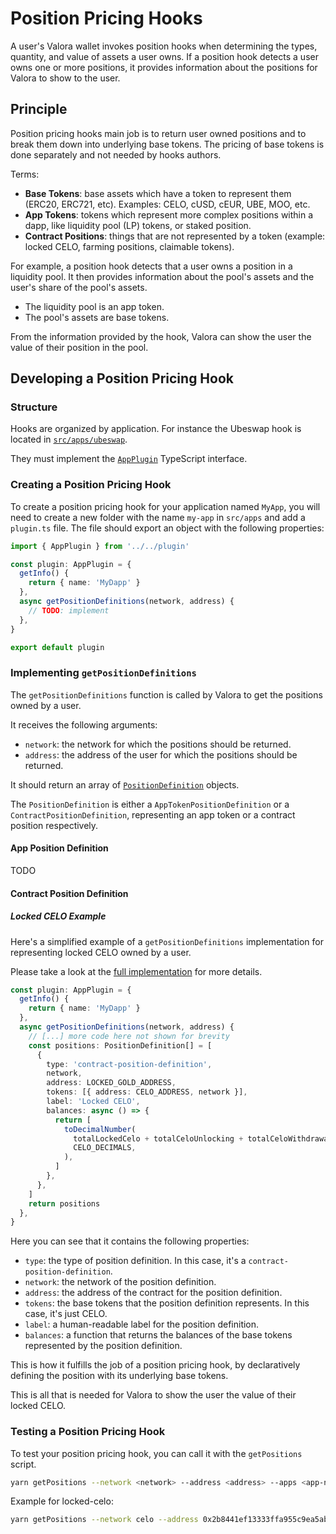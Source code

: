 # Position Pricing Hooks

A user's Valora wallet invokes position hooks when determining the types, quantity, and value of assets a user owns. If a position hook detects a user owns one or more positions, it provides information about the positions for Valora to show to the user.

## Principle

Position pricing hooks main job is to return user owned positions and to break them down into underlying base tokens. The pricing of base tokens is done separately and not needed by hooks authors.

Terms:

- **Base Tokens**: base assets which have a token to represent them (ERC20, ERC721, etc). Examples: CELO, cUSD, cEUR, UBE, MOO, etc.
- **App Tokens**: tokens which represent more complex positions within a dapp, like liquidity pool (LP) tokens, or staked position.
- **Contract Positions**: things that are not represented by a token (example: locked CELO, farming positions, claimable tokens).

For example, a position hook detects that a user owns a position in a liquidity pool. It then provides information about the pool's assets and the user's share of the pool's assets.

- The liquidity pool is an app token.
- The pool's assets are base tokens.

From the information provided by the hook, Valora can show the user the value of their position in the pool.

## Developing a Position Pricing Hook

### Structure

Hooks are organized by application. For instance the Ubeswap hook is located in [`src/apps/ubeswap`](../src/apps/ubeswap).

They must implement the [`AppPlugin`](../src/plugin.ts) TypeScript interface.

### Creating a Position Pricing Hook

To create a position pricing hook for your application named `MyApp`, you will need to create a new folder with the name `my-app` in `src/apps` and add a `plugin.ts` file. The file should export an object with the following properties:

```ts
import { AppPlugin } from '../../plugin'

const plugin: AppPlugin = {
  getInfo() {
    return { name: 'MyDapp' }
  },
  async getPositionDefinitions(network, address) {
    // TODO: implement
  },
}

export default plugin
```

### Implementing `getPositionDefinitions`

The `getPositionDefinitions` function is called by Valora to get the positions owned by a user.

It receives the following arguments:

- `network`: the network for which the positions should be returned.
- `address`: the address of the user for which the positions should be returned.

It should return an array of [`PositionDefinition`](../src/plugin.ts) objects.

The `PositionDefinition` is either a `AppTokenPositionDefinition` or a `ContractPositionDefinition`, representing an app token or a contract position respectively.

#### App Position Definition

TODO

#### Contract Position Definition

##### Locked CELO Example

Here's a simplified example of a `getPositionDefinitions` implementation for representing locked CELO owned by a user.

Please take a look at the [full implementation](../src/apps/locked-celo/plugin.ts) for more details.

```ts
const plugin: AppPlugin = {
  getInfo() {
    return { name: 'MyDapp' }
  },
  async getPositionDefinitions(network, address) {
    // [...] more code here not shown for brevity
    const positions: PositionDefinition[] = [
      {
        type: 'contract-position-definition',
        network,
        address: LOCKED_GOLD_ADDRESS,
        tokens: [{ address: CELO_ADDRESS, network }],
        label: 'Locked CELO',
        balances: async () => {
          return [
            toDecimalNumber(
              totalLockedCelo + totalCeloUnlocking + totalCeloWithdrawable,
              CELO_DECIMALS,
            ),
          ]
        },
      },
    ]
    return positions
  },
}
```

Here you can see that it contains the following properties:

- `type`: the type of position definition. In this case, it's a `contract-position-definition`.
- `network`: the network of the position definition.
- `address`: the address of the contract for the position definition.
- `tokens`: the base tokens that the position definition represents. In this case, it's just CELO.
- `label`: a human-readable label for the position definition.
- `balances`: a function that returns the balances of the base tokens represented by the position definition.

This is how it fulfills the job of a position pricing hook, by declaratively defining the position with its underlying base tokens.

This is all that is needed for Valora to show the user the value of their locked CELO.

### Testing a Position Pricing Hook

To test your position pricing hook, you can call it with the `getPositions` script.

```sh
yarn getPositions --network <network> --address <address> --apps <app-name>[,<app-name2>]
```

Example for locked-celo:

```sh
yarn getPositions --network celo --address 0x2b8441ef13333ffa955c9ea5ab5b3692da95260d --apps locked-celo
```

